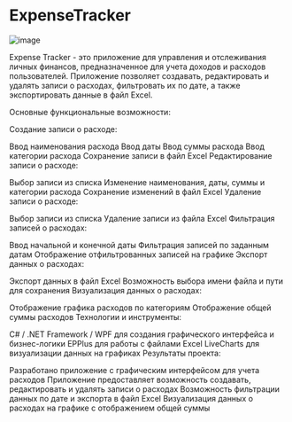 # ExpenseTracker
![image](https://user-images.githubusercontent.com/90348225/229742321-a58e54c4-f931-4789-8537-13f1b0ff7d9c.png)

Expense Tracker - это приложение для управления и отслеживания личных финансов, предназначенное для учета доходов и расходов пользователей. Приложение позволяет создавать, редактировать и удалять записи о расходах, фильтровать их по дате, а также экспортировать данные в файл Excel.

Основные функциональные возможности:

Создание записи о расходе:

Ввод наименования расхода
Ввод даты
Ввод суммы расхода
Ввод категории расхода
Сохранение записи в файл Excel
Редактирование записи о расходе:

Выбор записи из списка
Изменение наименования, даты, суммы и категории расхода
Сохранение изменений в файл Excel
Удаление записи о расходе:

Выбор записи из списка
Удаление записи из файла Excel
Фильтрация записей о расходах:

Ввод начальной и конечной даты
Фильтрация записей по заданным датам
Отображение отфильтрованных записей на графике
Экспорт данных о расходах:

Экспорт данных в файл Excel
Возможность выбора имени файла и пути для сохранения
Визуализация данных о расходах:

Отображение графика расходов по категориям
Отображение общей суммы расходов
Технологии и инструменты:

C# / .NET Framework / WPF для создания графического интерфейса и бизнес-логики
EPPlus для работы с файлами Excel
LiveCharts для визуализации данных на графиках
Результаты проекта:

Разработано приложение с графическим интерфейсом для учета расходов
Приложение предоставляет возможность создавать, редактировать и удалять записи о расходах
Возможность фильтрации данных по дате и экспорта в файл Excel
Визуализация данных о расходах на графике с отображением общей суммы
